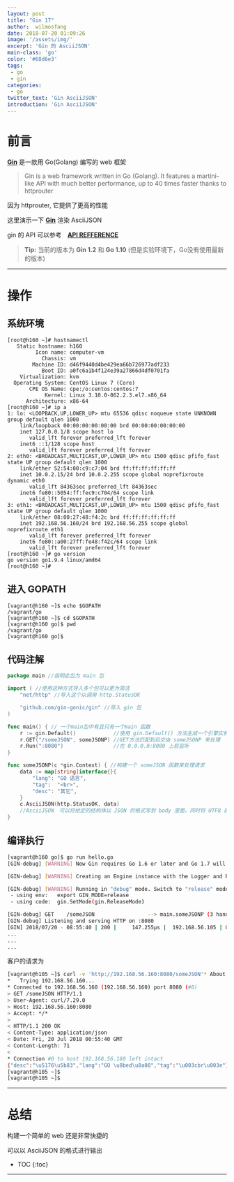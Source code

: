 ```yaml
---
layout: post
title: "Gin 17"
author:  wilmosfang
date: 2018-07-20 01:09:26
image: '/assets/img/'
excerpt: 'Gin 的 AsciiJSON'
main-class: 'go'
color: '#68d6e3'
tags:
 - go
 - gin
categories: 
 - go
twitter_text: 'Gin AsciiJSON'
introduction: 'Gin AsciiJSON'
---
```


# 前言

**[Gin][gin]** 是一款用 Go(Golang) 编写的 web 框架

>Gin is a web framework written in Go (Golang). It features a martini-like API with much better performance, up to 40 times faster thanks to httprouter

因为 httprouter, 它提供了更高的性能

这里演示一下 **[Gin][gin]** 渲染 AsciiJSON

gin 的 API 可以参考　**[API REFFERENCE][gin_api_doc]**

> **Tip:** 当前的版本为 **Gin 1.2** 和 **Go 1.10** (但是实验环境下，Go没有使用最新的版本)

---

# 操作

## 系统环境

~~~
[root@h160 ~]# hostnamectl 
   Static hostname: h160
         Icon name: computer-vm
           Chassis: vm
        Machine ID: d46f9440d4be429ea66b726977adf233
           Boot ID: a0fc6a1b4f124e39a27866d4df0701fa
    Virtualization: kvm
  Operating System: CentOS Linux 7 (Core)
       CPE OS Name: cpe:/o:centos:centos:7
            Kernel: Linux 3.10.0-862.2.3.el7.x86_64
      Architecture: x86-64
[root@h160 ~]# ip a 
1: lo: <LOOPBACK,UP,LOWER_UP> mtu 65536 qdisc noqueue state UNKNOWN group default qlen 1000
    link/loopback 00:00:00:00:00:00 brd 00:00:00:00:00:00
    inet 127.0.0.1/8 scope host lo
       valid_lft forever preferred_lft forever
    inet6 ::1/128 scope host 
       valid_lft forever preferred_lft forever
2: eth0: <BROADCAST,MULTICAST,UP,LOWER_UP> mtu 1500 qdisc pfifo_fast state UP group default qlen 1000
    link/ether 52:54:00:c9:c7:04 brd ff:ff:ff:ff:ff:ff
    inet 10.0.2.15/24 brd 10.0.2.255 scope global noprefixroute dynamic eth0
       valid_lft 84363sec preferred_lft 84363sec
    inet6 fe80::5054:ff:fec9:c704/64 scope link 
       valid_lft forever preferred_lft forever
3: eth1: <BROADCAST,MULTICAST,UP,LOWER_UP> mtu 1500 qdisc pfifo_fast state UP group default qlen 1000
    link/ether 08:00:27:48:f4:2c brd ff:ff:ff:ff:ff:ff
    inet 192.168.56.160/24 brd 192.168.56.255 scope global noprefixroute eth1
       valid_lft forever preferred_lft forever
    inet6 fe80::a00:27ff:fe48:f42c/64 scope link 
       valid_lft forever preferred_lft forever
[root@h160 ~]# go version
go version go1.9.4 linux/amd64
[root@h160 ~]#
~~~

## 进入 GOPATH

~~~
[vagrant@h160 ~]$ echo $GOPATH
/vagrant/go
[vagrant@h160 ~]$ cd $GOPATH
[vagrant@h160 go]$ pwd
/vagrant/go
[vagrant@h160 go]$ 
~~~

## 代码注解

~~~go
package main //指明此包为 main 包

import ( //使用这种方式导入多个包可以更为简洁
	"net/http" //导入这个以调用 http.StatusOK

	"github.com/gin-gonic/gin" //导入 gin 包
)

func main() { // 一个main包中有且只有一个main 函数
	r := gin.Default()            //使用 gin.Default() 方法生成一个引擎实例,这个实例默认情况下已经将 Logger Recovery 进行了装载
	r.GET("/someJSON", someJSONP) //GET方法匹配到后交由 someJSONP 来处理
	r.Run(":8080")                //在 0.0.0.0:8080 上启监听
}

func someJSONP(c *gin.Context) { //构建一个 someJSON 函数来处理请求
	data := map[string]interface{}{
		"lang": "GO 语言",
		"tag":  "<br>",
		"desc": "其它",
	}
	c.AsciiJSON(http.StatusOK, data)
	//AsciiJSON　可以将给定的结构体以 JSON 的格式写到 body 里面，同时将 UTF8 的字符转化为 ASCII 串，回复的 Content-Type 为 "application/json".
}
~~~


## 编译执行

~~~bash
[vagrant@h160 go]$ go run hello.go 
[GIN-debug] [WARNING] Now Gin requires Go 1.6 or later and Go 1.7 will be required soon.

[GIN-debug] [WARNING] Creating an Engine instance with the Logger and Recovery middleware already attached.

[GIN-debug] [WARNING] Running in "debug" mode. Switch to "release" mode in production.
 - using env:	export GIN_MODE=release
 - using code:	gin.SetMode(gin.ReleaseMode)

[GIN-debug] GET    /someJSON                 --> main.someJSONP (3 handlers)
[GIN-debug] Listening and serving HTTP on :8080
[GIN] 2018/07/20 - 08:55:40 | 200 |     147.255µs |  192.168.56.105 | GET      /someJSON
...
...
...
~~~

客户的请求为

~~~bash
[vagrant@h105 ~]$ curl -v 'http://192.168.56.160:8080/someJSON'* About to connect() to 192.168.56.160 port 8080 (#0)
*   Trying 192.168.56.160...
* Connected to 192.168.56.160 (192.168.56.160) port 8080 (#0)
> GET /someJSON HTTP/1.1
> User-Agent: curl/7.29.0
> Host: 192.168.56.160:8080
> Accept: */*
> 
< HTTP/1.1 200 OK
< Content-Type: application/json
< Date: Fri, 20 Jul 2018 00:55:40 GMT
< Content-Length: 71
< 
* Connection #0 to host 192.168.56.160 left intact
{"desc":"\u5176\u5b83","lang":"GO \u8bed\u8a00","tag":"\u003cbr\u003e"}[vagrant@h105 ~]$ 
[vagrant@h105 ~]$ 
[vagrant@h105 ~]$
~~~

---

# 总结

构建一个简单的 web 还是非常快捷的

可以以 AsciiJSON 的格式进行输出 

* TOC
{:toc}

---

[gin]:https://github.com/gin-gonic/gin
[gin_api_doc]:https://godoc.org/github.com/gin-gonic/gin
[validator]:https://godoc.org/gopkg.in/go-playground/validator.v8



